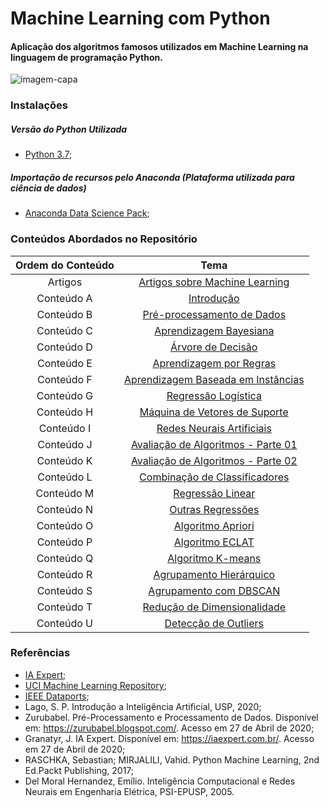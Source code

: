 # Machine Learning com Python
#### Aplicação dos algoritmos famosos utilizados em **Machine Learning** na linguagem de programação Python.

![imagem-capa](https://user-images.githubusercontent.com/58775072/86493069-7403fc00-bd46-11ea-9d9c-25a9684136b8.png)

### Instalações

##### Versão do Python Utilizada
- [Python 3.7](https://www.python.org/downloads/);

##### Importação de recursos pelo Anaconda (Plataforma utilizada para ciência de dados)
- [Anaconda Data Science Pack](https://www.anaconda.com/products/individual);

### Conteúdos Abordados no Repositório

|**Ordem do Conteúdo**|**Tema**|
|:-------------------:|:------:|
|Artigos|[Artigos sobre Machine Learning](https://github.com/Alyssonmach/Machine-Learning-com-Python/tree/master/artigos)|
|Conteúdo A|[Introdução](https://github.com/Alyssonmach/Machine-Learning-com-Python/tree/master/conteudo_a_introducao)|
|Conteúdo B|[Pré-processamento de Dados](https://github.com/Alyssonmach/Machine-Learning-com-Python/tree/master/conteudo_b_pre_processamento)|
|Conteúdo C|[Aprendizagem Bayesiana](https://github.com/Alyssonmach/Machine-Learning-com-Python/tree/master/Conte%C3%BAdo%20C%20-%20Aprendizagem%20Bayesiana)|
|Conteúdo D|[Árvore de Decisão](https://github.com/Alyssonmach/Machine-Learning-com-Python/tree/master/Conte%C3%BAdo%20D%20-%20%C3%81rvores%20de%20Decis%C3%A3o)|
|Conteúdo E|[Aprendizagem por Regras](https://github.com/Alyssonmach/Machine-Learning-com-Python/tree/master/Conte%C3%BAdo%20E%20-%20Aprendizagem%20por%20Regras)|
|Conteúdo F|[Aprendizagem Baseada em Instâncias](https://github.com/Alyssonmach/Machine-Learning-com-Python/tree/master/Conte%C3%BAdo%20F%20-%20Aprendizagem%20Baseada%20em%20Inst%C3%A2ncias)|
|Conteúdo G|[Regressão Logística](https://github.com/Alyssonmach/Machine-Learning-com-Python/tree/master/Conte%C3%BAdo%20G%20-%20Regress%C3%A3o%20Log%C3%ADstica)|
|Conteúdo H|[Máquina de Vetores de Suporte](https://github.com/Alyssonmach/Machine-Learning-com-Python/tree/master/Conte%C3%BAdo%20H%20-%20M%C3%A1quina%20de%20Vetores%20de%20Suporte)|
|Conteúdo I|[Redes Neurais Artificiais](https://github.com/Alyssonmach/Machine-Learning-com-Python/tree/master/Conte%C3%BAdo%20I%20-%20Redes%20Neurais%20Artificiais)|
|Conteúdo J|[Avaliação de Algoritmos - Parte 01](https://github.com/Alyssonmach/Machine-Learning-com-Python/tree/master/Conte%C3%BAdo%20J%20-%20Avalia%C3%A7%C3%A3o%20de%20Algoritmos%20-%20Parte%2001)|
|Conteúdo K|[Avaliação de Algoritmos - Parte 02](https://github.com/Alyssonmach/Machine-Learning-com-Python/tree/master/Conte%C3%BAdo%20K%20-%20Avalia%C3%A7%C3%A3o%20de%20Algoritmos%20-%20Parte%2002)|
|Conteúdo L|[Combinação de Classificadores](https://github.com/Alyssonmach/Machine-Learning-com-Python/tree/master/Conte%C3%BAdo%20L%20-%20Combina%C3%A7%C3%A3o%20de%20Classificadores)|
|Conteúdo M|[Regressão Linear](https://github.com/Alyssonmach/Machine-Learning-com-Python/tree/master/Conte%C3%BAdo%20M%20-%20Regress%C3%A3o%20Linear)|
|Conteúdo N|[Outras Regressões](https://github.com/Alyssonmach/Machine-Learning-com-Python/tree/master/Conte%C3%BAdo%20N%20-%20Outras%20Regress%C3%B5es)|
|Conteúdo O|[Algoritmo Apriori](https://github.com/Alyssonmach/Machine-Learning-com-Python/tree/master/Conte%C3%BAdo%20O%20-%20Algoritmo%20Apriori)|
|Conteúdo P|[Algoritmo ECLAT](https://github.com/Alyssonmach/Machine-Learning-com-Python/tree/master/Conte%C3%BAdo%20P%20-%20Algoritmo%20ECLAT)|
|Conteúdo Q|[Algoritmo K-means](https://github.com/Alyssonmach/Machine-Learning-com-Python/tree/master/Conte%C3%BAdo%20Q%20-%20Algoritmo%20K-means)|
|Conteúdo R|[Agrupamento Hierárquico](https://github.com/Alyssonmach/Machine-Learning-com-Python/tree/master/Conte%C3%BAdo%20R%20-%20Agrupamento%20Hier%C3%A1rquico)|
|Conteúdo S|[Agrupamento com DBSCAN](https://github.com/Alyssonmach/Machine-Learning-com-Python/tree/master/Conte%C3%BAdo%20S%20-%20Agrupamento%20com%20DBSCAN)|
|Conteúdo T|[Redução de Dimensionalidade](https://github.com/Alyssonmach/Machine-Learning-com-Python/tree/master/Conte%C3%BAdo%20T%20-%20Redu%C3%A7%C3%A3o%20da%20Dimensionalidade)|
|Conteúdo U|[Detecção de Outliers](https://github.com/Alyssonmach/Machine-Learning-com-Python/tree/master/Conte%C3%BAdo%20U%20-%20Detec%C3%A7%C3%A3o%20de%20Outliers)|

### Referências 

- [IA Expert](https://iaexpert.com.br/);
- [UCI Machine Learning Repository](https://archive.ics.uci.edu/ml/index.php);
- [IEEE Dataports](https://ieee-dataport.org/);
- Lago, S. P. Introdução a Inteligência Artificial, USP, 2020;
- Zurubabel. Pré-Processamento e Processamento de Dados. Disponível em: https://zurubabel.blogspot.com/. Acesso em 27 de Abril de 2020;
- Granatyr, J. IA Expert. Disponível em: https://iaexpert.com.br/. Acesso em 27 de Abril de 2020;
- RASCHKA, Sebastian; MIRJALILI, Vahid. Python Machine Learning, 2nd Ed.Packt Publishing, 2017;
- Del Moral Hernandez, Emílio. Inteligência Computacional e Redes Neurais em Engenharia Elétrica, PSI-EPUSP, 2005.
